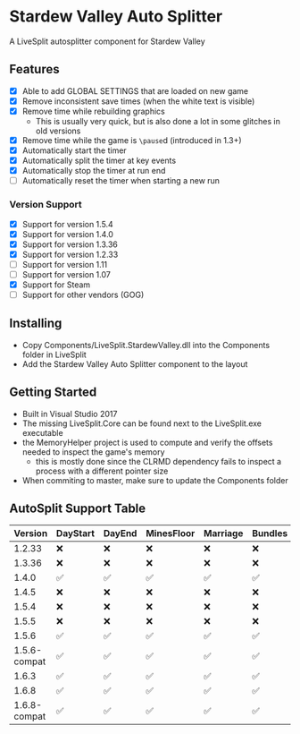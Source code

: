 # Stardew Valley Auto Splitter

A LiveSplit autosplitter component for Stardew Valley

## Features

* [x] Able to add GLOBAL SETTINGS that are loaded on new game
* [x] Remove inconsistent save times (when the white text is visible)
* [x] Remove time while rebuilding graphics
    * This is usually very quick, but is also done a lot in some glitches in old versions
* [x] Remove time while the game is `\pause`d (introduced in 1.3+)
* [X] Automatically start the timer
* [X] Automatically split the timer at key events
* [X] Automatically stop the timer at run end
* [ ] Automatically reset the timer when starting a new run

### Version Support

* [x] Support for version 1.5.4
* [x] Support for version 1.4.0
* [x] Support for version 1.3.36
* [x] Support for version 1.2.33
* [ ] Support for version 1.11
* [ ] Support for version 1.07
* [x] Support for Steam
* [ ] Support for other vendors (GOG)

## Installing

* Copy Components/LiveSplit.StardewValley.dll into the Components folder in LiveSplit
* Add the Stardew Valley Auto Splitter component to the layout

## Getting Started

* Built in Visual Studio 2017 
* The missing LiveSplit.Core can be found next to the LiveSplit.exe executable
* the MemoryHelper project is used to compute and verify the offsets needed to inspect the game's memory
    * this is mostly done since the CLRMD dependency fails to inspect a process with a different pointer size
* When commiting to master, make sure to update the Components folder

## AutoSplit Support Table

|Version | DayStart | DayEnd | MinesFloor | Marriage | Bundles | CC | Joja | HatMouse | FourCandles |
|--|--|--|--|--|--|--|--|--|--|
| 1.2.33 | ❌ | ❌ | ❌ | ❌ | ❌ | ❌ | ❌ | ❌ | ❌ |
| 1.3.36 | ❌ | ❌ | ❌ | ❌ | ❌ | ❌ | ❌ | ❌ | ❌ |
| 1.4.0 | ✅ | ✅ | ✅ | ✅ | ✅ | ✅ | ✅ | ✅ | ❌ |
| 1.4.5 | ❌ | ❌ | ❌ | ❌ | ❌ | ❌ | ❌ | ❌ | ❌ |
| 1.5.4 | ❌ | ❌ | ❌ | ❌ | ❌ | ❌ | ❌ | ❌ | ❌ |
| 1.5.5 | ❌ | ❌ | ❌ | ❌ | ❌ | ❌ | ❌ | ❌ | ❌ |
| 1.5.6 | ✅ | ✅ | ✅ | ✅ | ✅ | ✅ | ✅ | ✅ | ❌ |
| 1.5.6-compat | ✅ | ✅ | ✅ | ✅ | ✅ | ✅ | ✅ | ✅ | ❌ |
| 1.6.3 | ✅ | ✅ | ✅ | ✅ | ✅ | ✅ | ✅ | ✅ | ✅ |
| 1.6.8 | ✅ | ✅ | ✅ | ✅ | ✅ | ✅ | ✅ | ✅ | ✅ |
| 1.6.8-compat | ✅ | ✅ | ✅ | ✅ | ✅ | ✅ | ✅ | ✅ | ✅ |

